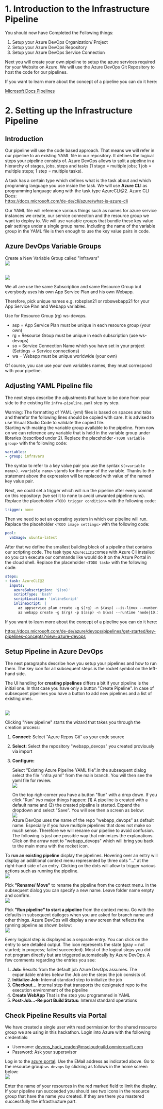 # 1. Introduction to the Infrastructure Pipeline

You should now have Completed the Following things:
1. Setup your Azure DevOps Organization/ Project
2. Setup your Azure DevOps Repository
3. Setup your Azure DevOps Service Connection

Next you will create your own pipeline to setup the azure services required for your Website on Azure. We will use the Azure DevOps Git Repository to host the code for our pipelines.

If you want to learn more about the concept of a pipeline you can do it here:

[Microsoft Docs Pipelines](https://docs.microsoft.com/en-us/azure/devops/pipelines/get-started/what-is-azure-pipelines?view=azure-devops)

# 2. Setting up the Infrastructure Pipeline

## Introduction

Our pipeline will use the code based approach. That means we will refer in our pipeline to an existing YAML file in our repository. It defines the logical steps your pipeline consists of. Azure DevOps allows to split a pipeline in a hierarchy of stages, jobs, steps and tasks (1 stage = multiple jobs; 1 job = multiple steps; 1 step = multiple tasks).

A task has a certain type which defines what is the task about and which programing language you use inside the task. We will use **Azure CLI** as programming language along with the task type AzureCLI@2. Azure CLI Docs: 
<br> https://docs.microsoft.com/de-de/cli/azure/what-is-azure-cli

Our YAML file will reference various things such as names for azure service instances we create, our service connection and the resource group we want to deploy to. We will use variable groups that bundle these key value pair settings under a single group name. Including the name of the variable group in the YAML file is then enough to use the key value pairs in code.

## Azure DevOps Variable Groups

Create a New Variable Group called "infravars"
<br><img src="./images/pl_vargrp_create_1.PNG" /><br>


<br><img src="./images/pl_vargrp_create_2.PNG" /><br>

We all are use the same Subscription and same Resource Group but
everybody uses his own App Service Plan and his own Webapp.

Therefore, pick unique names e.g. robsplan21 or robswebapp21 for your App Service Plan 
and Webapp variables.

Use for Resource Group (rg) ws-devops.

* asp = App Service Plan must be unique in each resource group (your own)
* rg   = Resource Group must be unique in each subscription (use ws-devops)
* so   = Service Connection Name which you have set in your project (Settings -> Service connections)
* wa  = Webapp must be unique worldwide (your own)

Of course, you can use your own variables names, they must correspond with your pipeline.

## Adjusting YAML Pipeline file

The next steps describe the adjustments that have to be done from your side to the existing file `infra-pipeline.yaml` step by step.

Warning: The formatting of YAML (yml) files is based on spaces and tabs and therefor the following lines should be copied with care.
It is advised to use Visual Studio Code to validate the copied file.  
Starting with making the variable group available to the pipeline. From now on we can reference any variable that is held in the variable group under libraries (described under 2). Replace the placeholder `<TODO variable group>` with the following code:
```YAML
variables:
- group: infravars
```
The syntax to refer to a key value pair you use the syntax `$(<variable name>)`. `<variable name>` stands for the name of the variable. Thanks to the statement above the expression will be replaced with value of the named key value pair.

Next, we could set a trigger which will run the pipeline after every commit on this repository:
(we set it to none to avoid unwanted pipeline runs). Replace the placeholder `<TODO trigger condition>` with the following code:
```YAML
trigger: none
```

Then we need to set an operating system in which our pipeline will run. Replace the placeholder `<TODO image settings>` with the following code:
```YAML
pool:
  vmImage: ubuntu-latest
```

After that we define the smallest building block of a pipeline that contains our scripting code. The task type `AzureCLI@2`comes with Azure Cli installed so you can execute our commands like would do it on the Azure Portal in the cloud shell. Replace the placeholder `<TODO task>` with the following code:
```YAML
steps:
- task: AzureCLI@2
  inputs:
    azureSubscription: '$(so)'
    scriptType: 'bash'
    scriptLocation: 'inlineScript'
    inlineScript: |
      az appservice plan create -g $(rg) -n $(asp) --is-linux --number-of-workers 1 --sku B1
      az webapp create -g $(rg) -p $(asp) -n $(wa) --runtime "node|10.14"
```

If you want to learn more about the concept of a pipeline you can do it here:

https://docs.microsoft.com/de-de/azure/devops/pipelines/get-started/key-pipelines-concepts?view=azure-devops

## Setup Pipeline in Azure DevOps

The next paragraphs describe how you setup your pipelines and how to run them. The key icon for all subsequent steps is the rocket symbol on the left-hand side.

The UI handling for **creating pipelines** differs a bit if your pipeline is the initial one. In that case you have only a button "Create Pipeline". In case of subsequent pipelines you have a button to add new pipelines and a list of existing ones.

<br><img src="./images/pl_overview.PNG" /><br>

Clicking "New pipeline" starts the wizard that takes you through the creation process:
1. **Connect:** Select "Azure Repos Git" as your code source
2. **Select:** Select the repository "webapp_devops" you created proviously via import
3. **Configure:** 
  
    Select "Existing Azure Pipeline YAML file".In the subsequent dialog select the file "infra.yaml" from the main branch.  You will then see the yaml file for review.<br><img src="./images/pl_create_review.PNG" /><br>

    On the top righ-corner you have a button "Run" with a drop down. If you click "Run" two major things happen: (1) A pipeline is created with a default name and (2) the created pipeline is started. Expand the dropdown and select "Save". You will see then a screen as below:
    <br><img src="./images/pl_create_conf_save.PNG" /><br>
    Azure DevOps uses the name of the repo "webapp_devops" as default name. Especially if you have multiple pipelines that does not make so much sense. Therefore we will rename our pipeline to avoid confusion. The following is just one possible way that minimizes the explanations. Click on the arraw next to "webapp_devops" which will bring you back to the main menu with the rocket icon.
    
To **run an existing pipeline** display the pipelines. Hovering over an entry will display an additional context menu represented by three dots "..." at the right-hand side of an entry. Clicking on the dots will allow to trigger various actions such as running the pipeline.
<br><img src="./images/pl_overview_ctx_menu.PNG" /><br>

Pick **"Rename/ Move"** to rename the pipeline from the context menu. In the subsequent dialog you can specify a new name. Leave folder name empty and confirm.
<br><img src="./images/pl_rename_move.PNG" /><br>

Pick **"Run pipeline" to start a pipeline** from the context menu. Go with the defaults in subsequent dailoges when you are asked for branch name and other things. Azure DevOps will display a new screen that reflects the running pipeline as shown below:
<br><img src="./images/pl_run_steps.PNG" /><br>

Every logical step is displayed as a separate entry. You can click on the entry to see detailed output. The icon represents the state (gray = not started; in progress; failed succeeded). Most of the logical steps you did not program directly but are triggered automatically by Azure DevOps. A few comments regarding the entries you see:
1. **Job:** Results from the default job Azure DevOps assumes. The expandable entries below the Job are the steps the job consists of.
2. **Initialize Job:** Internal standard step to initialize the job
3. **Checkout...** Internal step that transports the designated repo to the execution environment of the pipeline
4. **Create WebApp** That is the step you programmed in YAML
5. **Post-Job...-Re port Build Status:** Internal standard operations

## Check Pipeline Results via Portal

We have created a single user with read permission for the shared resource group we are using in this hackathon. Login into Azure with the following credentials:
- Username: devops_hack_reader@mscloudguild.onmicrosoft.com
- Password: Ask your supersvisor

Log in to the [azure portal](https://portal.azure.com). Use the EMail address as indicated above. Go to the resource group `ws-devops` by clicking as follows in the home screen below:
<br><img src="./images/az_resgrp.PNG" /><br>

Enter the name of your resources in the red marked field to limit the display. If your pipeline run succeeded you should see two icons in the resource group that have the name you created. If they are there you mastered successfully the infrastructure part.
